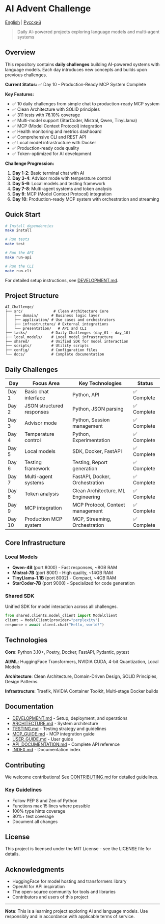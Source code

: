 # AI Advent Challenge

[English](README.md) | [Русский](README.ru.md)

> Daily AI-powered projects exploring language models and multi-agent systems

## Overview

This repository contains **daily challenges** building AI-powered systems with language models. Each day introduces new concepts and builds upon previous challenges.

**Current Status:** ✅ Day 10 - Production-Ready MCP System Complete

**Key Features:**
- ✅ 10 daily challenges from simple chat to production-ready MCP system
- ✅ Clean Architecture with SOLID principles
- ✅ 311 tests with 76.10% coverage
- ✅ Multi-model support (StarCoder, Mistral, Qwen, TinyLlama)
- ✅ MCP (Model Context Protocol) integration
- ✅ Health monitoring and metrics dashboard
- ✅ Comprehensive CLI and REST API
- ✅ Local model infrastructure with Docker
- ✅ Production-ready code quality
- ✅ Token-optimized for AI development

**Challenge Progression:**
1. **Day 1-2**: Basic terminal chat with AI
2. **Day 3-4**: Advisor mode with temperature control
3. **Day 5-6**: Local models and testing framework
4. **Day 7-8**: Multi-agent systems and token analysis
5. **Day 9**: MCP (Model Context Protocol) integration
6. **Day 10**: Production-ready MCP system with orchestration and streaming

## Quick Start

```bash
# Install dependencies
make install

# Run tests
make test

# Run the API
make run-api

# Run the CLI
make run-cli
```

For detailed setup instructions, see [DEVELOPMENT.md](docs/DEVELOPMENT.md).

## Project Structure

```
AI_Challenge/
├── src/              # Clean Architecture Core
│   ├── domain/      # Business logic layer
│   ├── application/ # Use cases and orchestrators
│   ├── infrastructure/ # External integrations
│   └── presentation/   # API and CLI
├── tasks/           # Daily Challenges (day_01 - day_10)
├── local_models/    # Local model infrastructure
├── shared/          # Unified SDK for model interaction
├── scripts/         # Utility scripts
├── config/          # Configuration files
└── docs/            # Complete documentation
```

## Daily Challenges

| Day | Focus Area | Key Technologies | Status |
|-----|------------|------------------|--------|
| Day 1 | Basic chat interface | Python, API | ✅ Complete |
| Day 2 | JSON structured responses | Python, JSON parsing | ✅ Complete |
| Day 3 | Advisor mode | Python, Session management | ✅ Complete |
| Day 4 | Temperature control | Python, Experimentation | ✅ Complete |
| Day 5 | Local models | SDK, Docker, FastAPI | ✅ Complete |
| Day 6 | Testing framework | Testing, Report generation | ✅ Complete |
| Day 7 | Multi-agent systems | FastAPI, Docker, Orchestration | ✅ Complete |
| Day 8 | Token analysis | Clean Architecture, ML Engineering | ✅ Complete |
| Day 9 | MCP integration | MCP Protocol, Context management | ✅ Complete |
| Day 10 | Production MCP system | MCP, Streaming, Orchestration | ✅ Complete |

## Core Infrastructure

### Local Models
- **Qwen-4B** (port 8000) - Fast responses, ~8GB RAM
- **Mistral-7B** (port 8001) - High quality, ~14GB RAM  
- **TinyLlama-1.1B** (port 8002) - Compact, ~4GB RAM
- **StarCoder-7B** (port 9000) - Specialized for code generation

### Shared SDK
Unified SDK for model interaction across all challenges.

```python
from shared.clients.model_client import ModelClient
client = ModelClient(provider="perplexity")
response = await client.chat("Hello, world!")
```

## Technologies

**Core**: Python 3.10+, Poetry, Docker, FastAPI, Pydantic, pytest

**AI/ML**: HuggingFace Transformers, NVIDIA CUDA, 4-bit Quantization, Local Models

**Architecture**: Clean Architecture, Domain-Driven Design, SOLID Principles, Design Patterns

**Infrastructure**: Traefik, NVIDIA Container Toolkit, Multi-stage Docker builds

## Documentation

- [DEVELOPMENT.md](docs/DEVELOPMENT.md) - Setup, deployment, and operations
- [ARCHITECTURE.md](docs/ARCHITECTURE.md) - System architecture
- [TESTING.md](docs/TESTING.md) - Testing strategy and guidelines
- [MCP_GUIDE.md](docs/MCP_GUIDE.md) - MCP integration guide
- [USER_GUIDE.md](docs/USER_GUIDE.md) - User guide
- [API_DOCUMENTATION.md](docs/API_DOCUMENTATION.md) - Complete API reference
- [INDEX.md](docs/INDEX.md) - Documentation index

## Contributing

We welcome contributions! See [CONTRIBUTING.md](CONTRIBUTING.md) for detailed guidelines.

### Key Guidelines
- Follow PEP 8 and Zen of Python
- Functions max 15 lines where possible
- 100% type hints coverage
- 80%+ test coverage
- Document all changes

## License

This project is licensed under the MIT License - see the LICENSE file for details.

## Acknowledgments

- HuggingFace for model hosting and transformers library
- OpenAI for API inspiration
- The open-source community for tools and libraries
- Contributors and users of this project

---

**Note**: This is a learning project exploring AI and language models. Use responsibly and in accordance with applicable terms of service.
